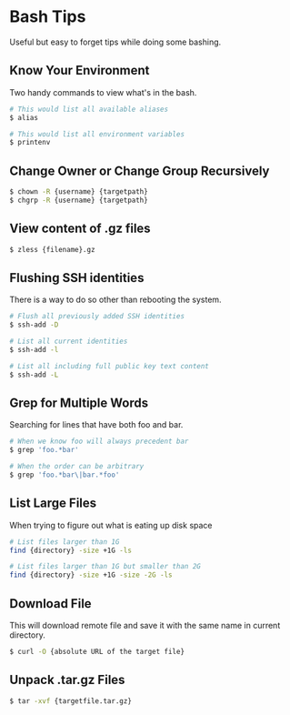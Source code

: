 # Bash Tips

Useful but easy to forget tips while doing some bashing.

## Know Your Environment

Two handy commands to view what's in the bash.

```sh
# This would list all available aliases
$ alias

# This would list all environment variables
$ printenv
```

## Change Owner or Change Group Recursively

```sh
$ chown -R {username} {targetpath}
$ chgrp -R {username} {targetpath}
```

## View content of .gz files

```sh
$ zless {filename}.gz
```

## Flushing SSH identities

There is a way to do so other than rebooting the system.

```sh
# Flush all previously added SSH identities
$ ssh-add -D

# List all current identities
$ ssh-add -l

# List all including full public key text content
$ ssh-add -L
```

## Grep for Multiple Words

Searching for lines that have both foo and bar.

```sh
# When we know foo will always precedent bar
$ grep 'foo.*bar'

# When the order can be arbitrary
$ grep 'foo.*bar\|bar.*foo'
```

## List Large Files

When trying to figure out what is eating up disk space

```sh
# List files larger than 1G
find {directory} -size +1G -ls

# List files larger than 1G but smaller than 2G
find {directory} -size +1G -size -2G -ls
```

## Download File

This will download remote file and save it with the same name in current directory.

```sh
$ curl -O {absolute URL of the target file}
```

## Unpack .tar.gz Files

```sh
$ tar -xvf {targetfile.tar.gz}
```
